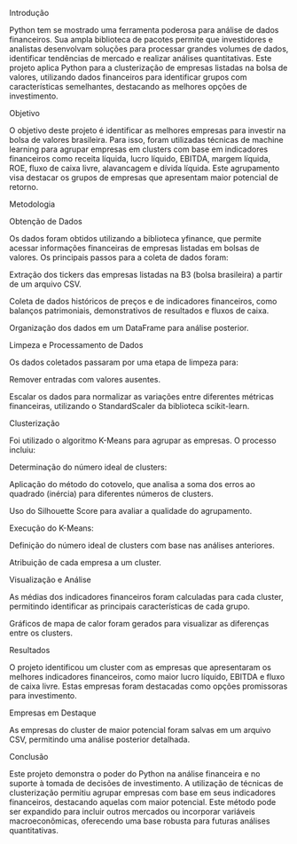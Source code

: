 Introdução

Python tem se mostrado uma ferramenta poderosa para análise de dados financeiros. Sua ampla biblioteca de pacotes permite que investidores e analistas desenvolvam soluções para processar grandes volumes de dados, identificar tendências de mercado e realizar análises quantitativas. Este projeto aplica Python para a clusterização de empresas listadas na bolsa de valores, utilizando dados financeiros para identificar grupos com características semelhantes, destacando as melhores opções de investimento.

Objetivo

O objetivo deste projeto é identificar as melhores empresas para investir na bolsa de valores brasileira. Para isso, foram utilizadas técnicas de machine learning para agrupar empresas em clusters com base em indicadores financeiros como receita líquida, lucro líquido, EBITDA, margem líquida, ROE, fluxo de caixa livre, alavancagem e dívida líquida. Este agrupamento visa destacar os grupos de empresas que apresentam maior potencial de retorno.

Metodologia

Obtenção de Dados

Os dados foram obtidos utilizando a biblioteca yfinance, que permite acessar informações financeiras de empresas listadas em bolsas de valores. Os principais passos para a coleta de dados foram:

Extração dos tickers das empresas listadas na B3 (bolsa brasileira) a partir de um arquivo CSV.

Coleta de dados históricos de preços e de indicadores financeiros, como balanços patrimoniais, demonstrativos de resultados e fluxos de caixa.

Organização dos dados em um DataFrame para análise posterior.

Limpeza e Processamento de Dados

Os dados coletados passaram por uma etapa de limpeza para:

Remover entradas com valores ausentes.

Escalar os dados para normalizar as variações entre diferentes métricas financeiras, utilizando o StandardScaler da biblioteca scikit-learn.

Clusterização

Foi utilizado o algoritmo K-Means para agrupar as empresas. O processo incluiu:

Determinação do número ideal de clusters:

Aplicação do método do cotovelo, que analisa a soma dos erros ao quadrado (inércia) para diferentes números de clusters.

Uso do Silhouette Score para avaliar a qualidade do agrupamento.

Execução do K-Means:

Definição do número ideal de clusters com base nas análises anteriores.

Atribuição de cada empresa a um cluster.

Visualização e Análise

As médias dos indicadores financeiros foram calculadas para cada cluster, permitindo identificar as principais características de cada grupo.

Gráficos de mapa de calor foram gerados para visualizar as diferenças entre os clusters.

Resultados

O projeto identificou um cluster com as empresas que apresentaram os melhores indicadores financeiros, como maior lucro líquido, EBITDA e fluxo de caixa livre. Estas empresas foram destacadas como opções promissoras para investimento.

Empresas em Destaque

As empresas do cluster de maior potencial foram salvas em um arquivo CSV, permitindo uma análise posterior detalhada.

Conclusão

Este projeto demonstra o poder do Python na análise financeira e no suporte à tomada de decisões de investimento. A utilização de técnicas de clusterização permitiu agrupar empresas com base em seus indicadores financeiros, destacando aquelas com maior potencial. Este método pode ser expandido para incluir outros mercados ou incorporar variáveis macroeconômicas, oferecendo uma base robusta para futuras análises quantitativas.
